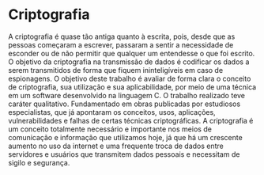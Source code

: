 # Criptografia

A criptografia é quase tão antiga quanto à escrita, pois, desde que as pessoas começaram a escrever, passaram a sentir a necessidade de esconder ou de não permitir que qualquer um entendesse o que foi escrito. O objetivo da criptografia na transmissão de dados é codificar os dados a serem transmitidos de forma que fiquem ininteligíveis em caso de espionagens. O objetivo deste trabalho é avaliar de forma clara o conceito de criptografia, sua utilização e sua aplicabilidade, por meio de uma técnica em um software desenvolvido na linguagem C. O trabalho realizado teve caráter qualitativo. Fundamentado em obras publicadas por estudiosos especialistas, que já apontaram os conceitos, usos, aplicações, vulnerabilidades e falhas de certas técnicas criptográficas. A criptografia é um conceito totalmente necessário e importante nos meios de comunicação e informação que utilizamos hoje, já que há um crescente aumento no uso da internet e uma frequente troca de dados entre servidores e usuários que transmitem dados pessoais e necessitam de sigilo e segurança.